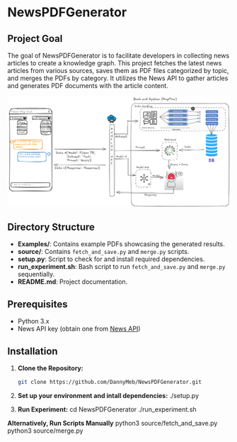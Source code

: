 # NewsPDFGenerator

## Project Goal

The goal of NewsPDFGenerator is to facilitate developers in collecting news articles to create a knowledge graph. This project fetches the latest news articles from various sources, saves them as PDF files categorized by topic, and merges the PDFs by category. It utilizes the News API to gather articles and generates PDF documents with the article content.

![Application](images\RAG.png)

## Directory Structure

- **Examples/**: Contains example PDFs showcasing the generated results.
- **source/**: Contains `fetch_and_save.py` and `merge.py` scripts.
- **setup.py**: Script to check for and install required dependencies.
- **run_experiment.sh**: Bash script to run `fetch_and_save.py` and `merge.py` sequentially.
- **README.md**: Project documentation.

## Prerequisites

- Python 3.x
- News API key (obtain one from [News API](https://newsapi.org/))

## Installation

1. **Clone the Repository:**
   ```bash
   git clone https://github.com/DannyMeb/NewsPDFGenerator.git

3. **Set up your environment and intall dependencies:**
   ./setup.py

3. **Run Experiment:**
   cd NewsPDFGenerator
   ./run_experiment.sh

 **Alternatively, Run Scripts Manually**
    python3 source/fetch_and_save.py
    python3 source/merge.py


